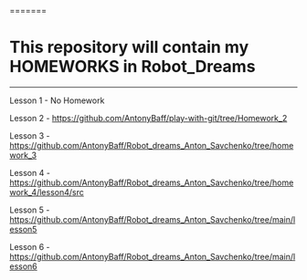 =======
# This repository will contain my HOMEWORKS in Robot_Dreams
____
Lesson 1 - No Homework

Lesson 2 - https://github.com/AntonyBaff/play-with-git/tree/Homework_2

Lesson 3 - https://github.com/AntonyBaff/Robot_dreams_Anton_Savchenko/tree/homework_3

Lesson 4 - https://github.com/AntonyBaff/Robot_dreams_Anton_Savchenko/tree/homework_4/lesson4/src

Lesson 5 - https://github.com/AntonyBaff/Robot_dreams_Anton_Savchenko/tree/main/lesson5

Lesson 6 - https://github.com/AntonyBaff/Robot_dreams_Anton_Savchenko/tree/main/lesson6
